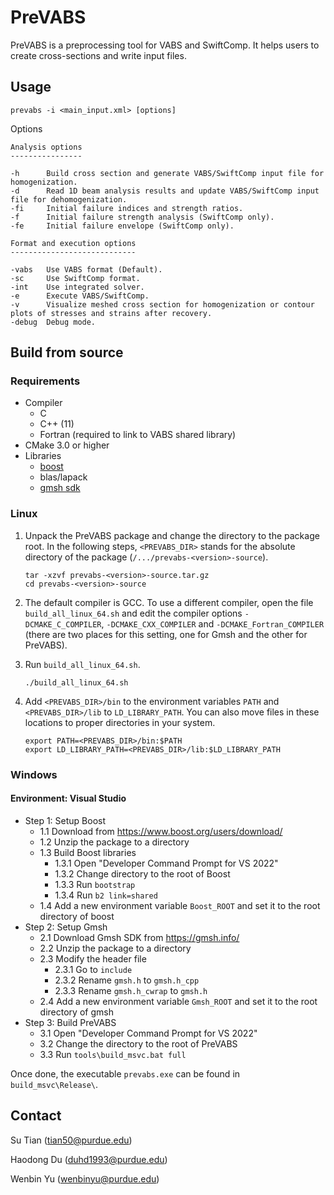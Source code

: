 # PreVABS

PreVABS is a preprocessing tool for VABS and SwiftComp.
It helps users to create cross-sections and write input files.

## Usage

````
prevabs -i <main_input.xml> [options]
````

Options

````
Analysis options
----------------

-h      Build cross section and generate VABS/SwiftComp input file for homogenization.
-d      Read 1D beam analysis results and update VABS/SwiftComp input file for dehomogenization.
-fi     Initial failure indices and strength ratios.
-f      Initial failure strength analysis (SwiftComp only).
-fe     Initial failure envelope (SwiftComp only).

Format and execution options
----------------------------

-vabs   Use VABS format (Default).
-sc     Use SwiftComp format.
-int    Use integrated solver.
-e      Execute VABS/SwiftComp.
-v      Visualize meshed cross section for homogenization or contour plots of stresses and strains after recovery.
-debug  Debug mode.
````

## Build from source

### Requirements

* Compiler
  * C
  * C++ (11)
  * Fortran (required to link to VABS shared library)
* CMake 3.0 or higher
* Libraries
  * [boost](https://www.boost.org/users/download/)
  * blas/lapack
  * [gmsh sdk](https://gmsh.info/)



### Linux

1. Unpack the PreVABS package and change the directory to the package root.
In the following steps, `<PREVABS_DIR>` stands for the absolute directory of the package (`/.../prevabs-<version>-source`).

    ````
    tar -xzvf prevabs-<version>-source.tar.gz
    cd prevabs-<version>-source
    ````

2. The default compiler is GCC.
To use a different compiler, open the file `build_all_linux_64.sh` and edit the compiler options `-DCMAKE_C_COMPILER`, `-DCMAKE_CXX_COMPILER` and `-DCMAKE_Fortran_COMPILER` (there are two places for this setting, one for Gmsh and the other for PreVABS).

3. Run `build_all_linux_64.sh`.

    ````
    ./build_all_linux_64.sh
    ````

4. Add `<PREVABS_DIR>/bin` to the environment variables `PATH` and `<PREVABS_DIR>/lib` to `LD_LIBRARY_PATH`.
You can also move files in these locations to proper directories in your system.

    ````
    export PATH=<PREVABS_DIR>/bin:$PATH
    export LD_LIBRARY_PATH=<PREVABS_DIR>/lib:$LD_LIBRARY_PATH
    ````

### Windows

#### Environment: Visual Studio

* Step 1: Setup Boost
  * 1.1 Download from https://www.boost.org/users/download/
  * 1.2 Unzip the package to a directory
  * 1.3 Build Boost libraries
    * 1.3.1 Open "Developer Command Prompt for VS 2022"
    * 1.3.2 Change directory to the root of Boost
    * 1.3.3 Run `bootstrap`
    * 1.3.4 Run `b2 link=shared`
  * 1.4 Add a new environment variable `Boost_ROOT` and set it to the root directory of boost
* Step 2: Setup Gmsh
  * 2.1 Download Gmsh SDK from https://gmsh.info/
  * 2.2 Unzip the package to a directory
  * 2.3 Modify the header file
    * 2.3.1 Go to `include`
    * 2.3.2 Rename `gmsh.h` to `gmsh.h_cpp`
    * 2.3.3 Rename `gmsh.h_cwrap` to `gmsh.h`
  * 2.4 Add a new environment variable `Gmsh_ROOT` and set it to the root directory of gmsh
* Step 3: Build PreVABS
  * 3.1 Open "Developer Command Prompt for VS 2022"
  * 3.2 Change the directory to the root of PreVABS
  * 3.3 Run `tools\build_msvc.bat full`

Once done, the executable `prevabs.exe` can be found in `build_msvc\Release\`.



## Contact

Su Tian
(tian50@purdue.edu)

Haodong Du
(duhd1993@purdue.edu)

Wenbin Yu
(wenbinyu@purdue.edu)
